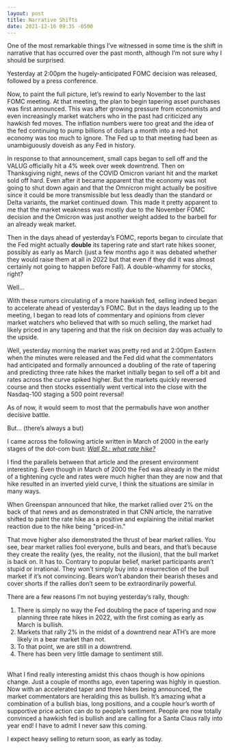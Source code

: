 ```yaml
---
layout: post
title: Narrative Shifts
date: 2021-12-16 09:35 -0500
---
```


One of the most remarkable things I’ve witnessed in some time is the shift in narrative that has occurred over the past month, although I’m not sure why I should be surprised.

Yesterday at 2:00pm the hugely-anticipated FOMC decision was released, followed by a press conference.

Now, to paint the full picture, let’s rewind to early November to the last FOMC meeting. At that meeting, the plan to begin tapering asset purchases was first announced. This was after growing pressure from economists and even increasingly market watchers who in the past had criticized any hawkish fed moves. The inflation numbers were too great and the idea of the fed continuing to pump billions of dollars a month into a red-hot economy was too much to ignore. The Fed up to that meeting had been as unambiguously doveish as any Fed in history.

In response to that announcement, small caps began to sell off and the VALUG officially hit a 4% week over week downtrend. Then on Thanksgiving night, news of the COVID Omicron variant hit and the market sold off hard. Even after it became apparent that the economy was not going to shut down again and that the Omnicron might actually be positive since it could be more transmissible but less deadly than the standard or Delta variants, the market continued down. This made it pretty apparent to me that the market weakness was mostly due to the November FOMC decision and the Omicron was just another weight added to the barbell for an already weak market.

Then in the days ahead of yesterday’s FOMC, reports began to circulate that the Fed might actually <b>double</b> its tapering rate and start rate hikes sooner, possibly as early as March (just a few months ago it was debated whether they would raise them at all in 2022 but that even if they did it was almost certainly not going to happen before Fall). A double-whammy for stocks, right?

Well…

With these rumors circulating of a more hawkish fed, selling indeed began to accelerate ahead of yesterday’s FOMC. But in the days leading up to the meeting, I began to read lots of commentary and opinions from clever market watchers who believed that with so much selling, the market had likely priced in any tapering and that the risk on decision day was actually to the upside.

Well, yesterday morning the market was pretty red and at 2:00pm Eastern when the minutes were released and the Fed did what the commentators had anticipated and formally announced a doubling of the rate of tapering and predicting three rate hikes the market initially began to sell off a bit and rates across the curve spiked higher. But the markets quickly reversed course and then stocks essentially went vertical into the close with the Nasdaq-100 staging a 500 point reversal!

As of now, it would seem to most that the permabulls have won another decisive battle.

But… (there’s always a but)

I came across the following article written in March of 2000 in the early stages of the dot-com bust: <a href="https://money.cnn.com/2000/03/21/markets/markets_newyork/" target="_blank"><i>Wall St.: what rate hike?</i></a>

I find the parallels between that article and the present environment interesting. Even though in March of 2000 the Fed was already in the midst of a tightening cycle and rates were much higher than they are now and that hike resulted in an inverted yield curve, I think the situations are similar in many ways.

When Greenspan announced that hike, the market rallied over 2% on the back of that news and as demonstrated in that CNN article, the narrative shifted to paint the rate hike as a positive and explaining the initial market reaction due to the hike being "priced-in."

That move higher also demonstrated the thrust of bear market rallies. You see, bear market rallies fool everyone, bulls and bears, and that’s because they create the reality (yes, the reality, not the illusion), that the bull market is back on. It has to. Contrary to popular belief, market participants aren’t stupid or irrational. They won’t simply buy into a resurrection of the bull market if it’s not convincing. Bears won’t abandon their bearish theses and cover shorts if the rallies don’t seem to be extraordinarily powerful.

There are a few reasons I’m not buying yesterday’s rally, though:

<ol>
  <li>There is simply no way the Fed doubling the pace of tapering and now planning three rate hikes in 2022, with the first coming as early as March is bullish.</li>
  <li>Markets that rally 2% in the midst of a downtrend near ATH’s are more likely in a bear market than not.</li>
  <li>To that point, we are still in a downtrend.</li>
  <li>There has been very little damage to sentiment still.</li>
</ol>
<br/>
What I find really interesting amidst this chaos though is how opinions change. Just a couple of months ago, even tapering was highly in question. Now with an accelerated taper and three hikes being announced, the market commentators are heralding this as bullish. It’s amazing what a combination of a bullish bias, long positions, and a couple hour’s worth of supportive price action can do to people’s sentiment. People are now totally convinced a hawkish fed is bullish and are calling for a Santa Claus rally into year end! I have to admit I never saw this coming.

I expect heavy selling to return soon, as early as today.
